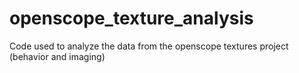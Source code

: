 # openscope_texture_analysis
Code used to analyze the data from the openscope textures project (behavior and imaging)
